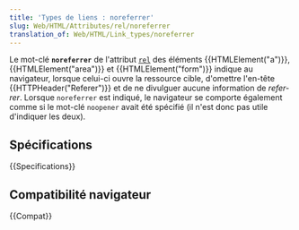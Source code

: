 ```yaml
---
title: 'Types de liens : noreferrer'
slug: Web/HTML/Attributes/rel/noreferrer
translation_of: Web/HTML/Link_types/noreferrer
---
```


Le mot-clé **`noreferrer`** de l'attribut [`rel`](/fr/docs/Web/HTML/Attributes/rel) des éléments {{HTMLElement("a")}}, {{HTMLElement("area")}} et {{HTMLElement("form")}} indique au navigateur, lorsque celui-ci ouvre la ressource cible, d'omettre l'en-tête {{HTTPHeader("Referer")}} et de ne divulguer aucune information de <i lang="en">referrer</i>. Lorsque `noreferrer` est indiqué, le navigateur se comporte également comme si le mot-clé `noopener` avait été spécifié (il n'est donc pas utile d'indiquer les deux).

## Spécifications

{{Specifications}}

## Compatibilité navigateur

{{Compat}}
